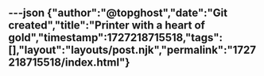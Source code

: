 ---json
{"author":"@topghost","date":"Git created","title":"Printer with a heart of gold","timestamp":1727218715518,"tags":[],"layout":"layouts/post.njk","permalink":"1727218715518/index.html"}
---
